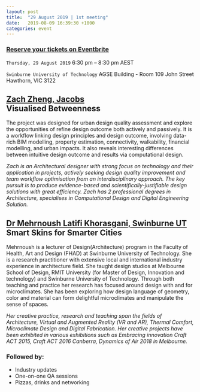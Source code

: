 ```yaml
---
layout: post
title:  "29 August 2019 | 1st meeting"
date:   2019-08-09 16:39:30 +1000
categories: event
---
```


### [Reserve your tickets on Eventbrite](https://www.eventbrite.com.au/e/computational-aec-melbourne-august-2019-tickets-68229958643)

`Thursday, 29 August 2019`
6:30 pm – 8:30 pm AEST

`Swinburne University of Technology`
AGSE Building - Room 109
John Street
Hawthorn, VIC 3122

## [Zach Zheng, Jacobs](https://www.linkedin.com/in/zachitect/) <br> Visualised Betweenness
The project was designed for urban design quality assessment and explore the opportunities of refine design outcome both actively and passively. It is a workflow linking design principles and design outcome, involving data-rich BIM modelling, property estimation, connectivity, walkability, financial modelling, and urban impacts. It also reveals interesting differences between intuitive design outcome and results via computational design.

*Zach is an Architectural designer with strong focus on technology and their application in projects, actively seeking design quality improvement and team workflow optimisation from an interdisciplinary approach. The key pursuit is to produce evidence-based and scientifically-justifiable design solutions with great efficiency. Zach has 2 professional degrees in Architecture, specialises in Computational Design and Digital Engineering Solution.*

## [Dr Mehrnoush Latifi Khorasgani, Swinburne UT](https://www.linkedin.com/in/mehrnoush-latifi-45792554/) <br> Smart Skins for Smarter Cities
Mehrnoush is a lecturer of Design(Architecture) program in the Faculty of Health, Art and Design (FHAD) at Swinburne University of Technology. She is a research practitioner with extensive local and international industry experience in architecture field. She taught design studios at Melbourne School of Design, RMIT University (for Master of Design, Innovation and technology) and Swinburne University of Technology. Through both teaching and practice her research has focused around design with and for microclimates. She has been exploring how design language of geometry, color and material can form delightful microclimates and manipulate the sense of spaces.

*Her creative practice, research and teaching span the fields of Architecture, Virtual and Augmented Reality (VR and AR), Thermal Comfort, Microclimate Design and Digital Fabrication. Her creative projects have been exhibited in various exhibitions such as Embracing innovation Craft ACT 2015, Craft ACT 2016 Canberra, Dynamics of Air 2018 in Melbourne.*

### Followed by:

- Industry updates
- One-on-one QA sessions
- Pizzas, drinks and networking